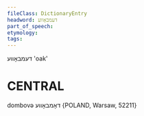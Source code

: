 ```yaml
---
fileClass: DictionaryEntry
headword: דעמבאָווע
part_of_speech: 
etymology: 
tags: 
---
```

דעמבאָווע
'oak'

CENTRAL
========

dombovə דאָמבאָווע {POLAND, Warsaw, 52211}